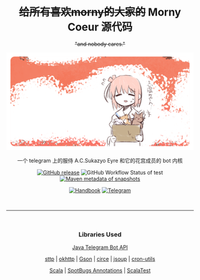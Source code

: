 [book]: https://book.sukazyo.cc/morny
[//]: # ([tg-account]: https://t.me/morny_cono_annie_bot)
[//]: # ([issues]: https://github.com/Eyre-S/Coeur-Morny-Cono/issues)
[//]: # ([todo]: https://github.com/users/Eyre-S/projects/1)
[//]: # ([artifact]: https://mvn.sukazyo.cc/#/releases/cc/sukazyo/morny-coeur)

<div align=center>

# ~~给所有喜欢morny的大家的~~ Morny Coeur 源代码

~~"and nobody cares."~~

![social preview card](morny-github-social-preview-card@0.75x.png)

一个 telegram 上的服侍 A.C.Sukazyo Eyre 和它的花宫成员的 bot 内核

[//]: # ([Task Listing][todo] | [~~BBS~~][issues] | [Published][artifact])
[badge_release_img]: https://img.shields.io/github/v/release/Eyre-S/Coeur-Morny-Cono?display_name=release&label=latest&color=#00fa9a
[badge_release_target]: https://mvn.sukazyo.cc/#/releases/cc/sukazyo/morny-coeur
[badge_tests_img]: https://img.shields.io/github/actions/workflow/status/Eyre-S/Coeur-Morny-Cono/test?label=Tests&color=dark-green
[badge_snapshot_img]: https://img.shields.io/maven-metadata/v?metadataUrl=https%3A%2F%2Fmvn.sukazyo.cc%2Fsnapshots%2Fcc%2Fsukazyo%2Fmorny-coeur%2Fmaven-metadata.xml&label=snapshots&color=%231e90ff
[badge_snapshot_target]: https://mvn.sukazyo.cc/#/snapshots/cc/sukazyo/morny-coeur
[![GitHub release][badge_release_img]][badge_release_target]
![GitHub Workflow Status of test][badge_tests_img]
[![Maven metadata of snapshots][badge_snapshot_img]][badge_snapshot_target]

[//]: # (**[说明书][book] | [FindInTelegram][tg-account]**)
[badge_handbook_img]: https://img.shields.io/badge/dynamic/json?url=https%3A%2F%2Fbook.sukazyo.cc%2Fmorny%2Fmain.json&query=%24.target_version&label=%E8%AF%B4%E6%98%8E%E4%B9%A6&color=7b68ee
[badge_handbook_target]: https://book.sukazyo.cc/morny
[badge_telegram_img]: https://img.shields.io/website?url=https%3A%2F%2Ft.me%2Fmorny_cono_annie_bot&up_message=%40morny_cono_annie_bot&up_color=28a8ea&down_message=unavailable&down_color=red&logo=telegram&label=Telegram
[badge_telegram_target]: https://t.me/morny_cono_annie_bot
[![Handbook][badge_handbook_img]][badge_handbook_target]
[![Telegram][badge_telegram_img]][badge_telegram_target]

<br>

---

<br>

### Libraries Used

[scala]: https://www.scala-lang.org/
[spotbugs]: https://spotbugs.github.io/
[tg4j]: https://github.com/pengrad/java-telegram-bot-api
[okhttp]: https://square.github.io/okhttp/
[gson]: https://github.com/google/gson
[sttp]: https://github.com/softwaremill/sttp
[circe]: https://circe.github.io/circe/
[jsoup]: https://jsoup.org/
[cron-utils]: http://cron-parser.com/
[scalatest]: https://scalatest.org/

[Java Telegram Bot API][tg4j]

[sttp] | [okhttp] | [Gson] | [circe] | [jsoup] | [cron-utils]

[Scala][scala] | [SpotBugs Annotations][spotbugs] | [ScalaTest][scalatest]

</div>
